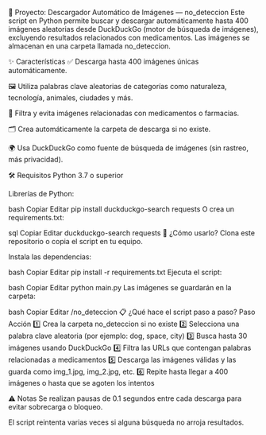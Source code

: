 📂 Proyecto: Descargador Automático de Imágenes — no_deteccion
Este script en Python permite buscar y descargar automáticamente hasta 400 imágenes aleatorias desde DuckDuckGo (motor de búsqueda de imágenes), excluyendo resultados relacionados con medicamentos.
Las imágenes se almacenan en una carpeta llamada no_deteccion.

✨ Características
✅ Descarga hasta 400 imágenes únicas automáticamente.

🖼️ Utiliza palabras clave aleatorias de categorías como naturaleza, tecnología, animales, ciudades y más.

🚫 Filtra y evita imágenes relacionadas con medicamentos o farmacias.

🗂️ Crea automáticamente la carpeta de descarga si no existe.

🌍 Usa DuckDuckGo como fuente de búsqueda de imágenes (sin rastreo, más privacidad).

🛠️ Requisitos
Python 3.7 o superior

Librerías de Python:

bash
Copiar
Editar
pip install duckduckgo-search requests
O crea un requirements.txt:

sql
Copiar
Editar
duckduckgo-search
requests
🚀 ¿Cómo usarlo?
Clona este repositorio o copia el script en tu equipo.

Instala las dependencias:

bash
Copiar
Editar
pip install -r requirements.txt
Ejecuta el script:

bash
Copiar
Editar
python main.py
Las imágenes se guardarán en la carpeta:

bash
Copiar
Editar
/no_deteccion
📋 ¿Qué hace el script paso a paso?
Paso	Acción
1️⃣	Crea la carpeta no_deteccion si no existe
2️⃣	Selecciona una palabra clave aleatoria (por ejemplo: dog, space, city)
3️⃣	Busca hasta 30 imágenes usando DuckDuckGo
4️⃣	Filtra las URLs que contengan palabras relacionadas a medicamentos
5️⃣	Descarga las imágenes válidas y las guarda como img_1.jpg, img_2.jpg, etc.
6️⃣	Repite hasta llegar a 400 imágenes o hasta que se agoten los intentos

⚠️ Notas
Se realizan pausas de 0.1 segundos entre cada descarga para evitar sobrecarga o bloqueo.

El script reintenta varias veces si alguna búsqueda no arroja resultados.


